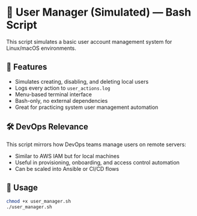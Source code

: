 # 🔐 User Manager (Simulated) — Bash Script

This script simulates a basic user account management system for Linux/macOS environments.

## 🚀 Features
- Simulates creating, disabling, and deleting local users
- Logs every action to `user_actions.log`
- Menu-based terminal interface
- Bash-only, no external dependencies
- Great for practicing system user management automation

## 🛠️ DevOps Relevance
This script mirrors how DevOps teams manage users on remote servers:
- Similar to AWS IAM but for local machines
- Useful in provisioning, onboarding, and access control automation
- Can be scaled into Ansible or CI/CD flows

## 🧪 Usage

```bash
chmod +x user_manager.sh
./user_manager.sh

